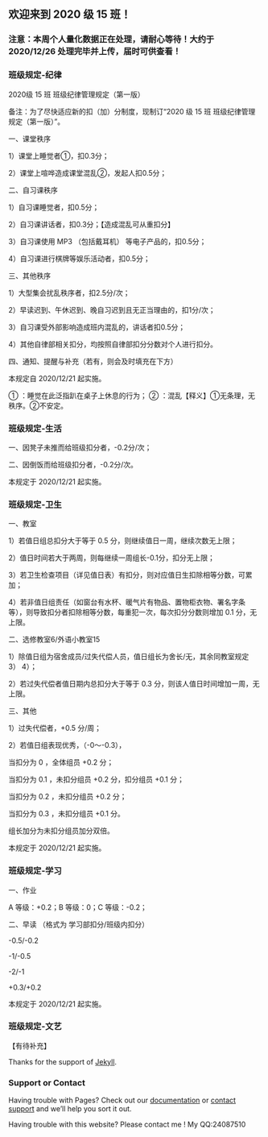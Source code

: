 ## 欢迎来到 2020 级 15 班！

### 注意：本周个人量化数据正在处理，请耐心等待！大约于 2020/12/26 处理完毕并上传，届时可供查看！


### 班级规定-纪律
2020级 15 班
班级纪律管理规定（第一版）

备注：为了尽快适应新的扣（加）分制度，现制订“2020 级 15 班 班级纪律管理规定（第一版）”。

一、课堂秩序

1）课堂上睡觉者①，扣0.3分；

2）课堂上喧哗造成课堂混乱②，发起人扣0.5分；

二、自习课秩序

1）自习课睡觉者，扣0.5分；

2）自习课讲话者，扣0.3分；【造成混乱可从重扣分】

3）自习课使用 MP3 （包括戴耳机） 等电子产品的，扣0.5分；

4）自习课进行棋牌等娱乐活动者，扣0.5分；

三、其他秩序

1）大型集会扰乱秩序者，扣2.5分/次；

2）早读迟到、午休迟到、晚自习迟到且无正当理由的，扣1分/次；


3）自习课受外部影响造成班内混乱的，讲话者扣0.5分；

4）其他自律部相关扣分，均按照自律部扣分分数对个人进行扣分。

四、通知、提醒与补充（若有，则会及时填充在下方）

本规定自 2020/12/21 起实施。








①	：睡觉在此泛指趴在桌子上休息的行为；
②	：混乱【释义】①无条理，无秩序。②不安定。

### 班级规定-生活

一、因凳子未推而给班级扣分者，-0.2分/次；

二、因倒饭而给班级扣分者，-0.2分/次。

本规定于 2020/12/21 起实施。

### 班级规定-卫生

一、教室

1）若值日组总扣分大于等于 0.5 分，则继续值日一周，继续次数无上限；

2）值日时间若大于两周，则每继续一周组长-0.1分，扣分无上限；

3）若卫生检查项目（详见值日表）有扣分，则对应值日生扣除相等分数，可累加；

4）若非值日组责任（如窗台有水杯、暖气片有物品、置物柜衣物、署名字条等），则导致扣分者扣除相等分数，每重犯一次，每次扣分分数则增加 0.1 分，无上限。

二、选修教室6/外语小教室15

1）除值日组为宿舍成员/过失代偿人员，值日组长为舍长/无，其余同教室规定 3） 4）；

2）若过失代偿者值日期内总扣分大于等于 0.3 分，则该人值日时间增加一周，无上限。

三、其他

1）过失代偿者，+0.5 分/周；

2）若值日组表现优秀，（-0～-0.3），

当扣分为 0 ，全体组员 +0.2 分；

当扣分为 0.1 ，未扣分组员 +0.2 分，扣分组员 +0.1 分；

当扣分为 0.2 ，未扣分组员 +0.2 分；

当扣分为 0.3 ，未扣分组员 +0.1 分。

组长加分为未扣分组员加分双倍。

本规定于 2020/12/21 起实施。

### 班级规定-学习

一、作业

A 等级：+0.2；B 等级：0；C 等级：-0.2；

二、早读
（格式为 学习部扣分/班级内扣分）

-0.5/-0.2

-1/-0.5

-2/-1

+0.3/+0.2

本规定于 2020/12/21 起实施。

### 班级规定-文艺

【有待补充】





Thanks for the support of [Jekyll](https://jekyllrb.com/).

### Support or Contact

Having trouble with Pages? Check out our [documentation](https://docs.github.com/categories/github-pages-basics/) or [contact support](https://github.com/contact) and we’ll help you sort it out.

Having trouble with this website? Please contact me ! My QQ:24087510
